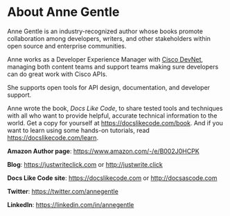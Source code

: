 # About Anne Gentle 

Anne Gentle is an industry-recognized author whose books promote collaboration among developers, writers, and other stakeholders within open source and enterprise communities. 

Anne works as a Developer Experience Manager with [Cisco DevNet](https://developer.cisco.com), managing both content teams and support teams making sure developers can do great work with Cisco APIs. 

She supports open tools for API design, documentation, and developer support. 

Anne wrote the book, _Docs Like Code_, to share tested tools and techniques with all who want to provide helpful, accurate technical information to the world. Get a copy for yourself at https://docslikecode.com/book. And if you want to learn using some hands-on tutorials, read https://docslikecode.com/learn.

**Amazon Author page**: https://www.amazon.com/-/e/B002J0HCPK

**Blog**: https://justwriteclick.com or http://justwrite.click

**Docs Like Code site**: https://docslikecode.com or http://docsascode.com

**Twitter**: https://twitter.com/annegentle

**LinkedIn**: https://linkedin.com/in/annegentle


